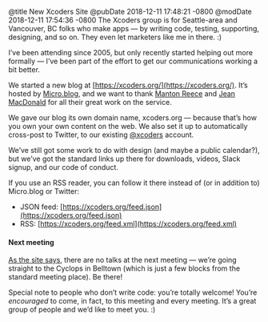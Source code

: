 @title New Xcoders Site
@pubDate 2018-12-11 17:48:21 -0800
@modDate 2018-12-11 17:54:36 -0800
The Xcoders group is for Seattle-area and Vancouver, BC folks who make apps — by writing code, testing, supporting, designing, and so on. They even let marketers like me in there. :)

I’ve been attending since 2005, but only recently started helping out more formally — I’ve been part of the effort to get our communications working a bit better.

We started a new blog at [https://xcoders.org/](https://xcoders.org/). It’s hosted by [Micro.blog](https://micro.blog/), and we want to thank [Manton Reece](https://manton.org/) and [Jean MacDonald](http://macgenie.micro.blog/) for all their great work on the service.

We gave our blog its own domain name, xcoders.org — because that’s how you own your own content on the web. We also set it up to automatically cross-post to Twitter, to our existing [@xcoders](https://twitter.com/xcoders) account.

We’ve still got some work to do with design (and maybe a public calendar?), but we’ve got the standard links up there for downloads, videos, Slack signup, and our code of conduct.

If you use an RSS reader, you can follow it there instead of (or in addition to) Micro.blog or Twitter:

* JSON feed: [https://xcoders.org/feed.json](https://xcoders.org/feed.json)
* RSS: [https://xcoders.org/feed.xml](https://xcoders.org/feed.xml)

#### Next meeting

[As the site says](https://xcoders.org/2018/12/11/reminder-due-to.html), there are no talks at the next meeting — we’re going straight to the Cyclops in Belltown (which is just a few blocks from the standard meeting place). Be there!

Special note to people who don’t write code: you’re totally welcome! You’re *encouraged* to come, in fact, to this meeting and every meeting. It’s a great group of people and we’d like to meet you. :)
